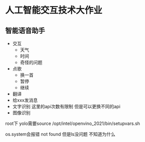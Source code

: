 # 人工智能交互技术大作业

## 智能语音助手

- 交互
  - 天气
  - 时间
  - 奇怪的问题
- 点歌
  - 换一首
  - 暂停
  - 继续
- 翻译
- 给xxx发消息
- 文字识别 这里的api次数有限制  但是可以更换不同的api
- 图像识别

root下 yolo需要source /opt/intel/openvino_2021/bin/setupvars.sh

os.system会报错 not found 但是ls没问题 不知道为什么
